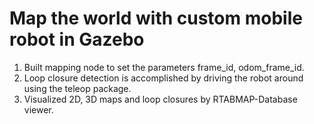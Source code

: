 # Map the world with custom mobile robot in Gazebo 

1. Built mapping node to set the parameters frame_id, odom_frame_id.
2. Loop closure detection is accomplished by driving the robot around using the 
teleop package.
3. Visualized 2D, 3D maps and loop closures by RTABMAP-Database viewer.
